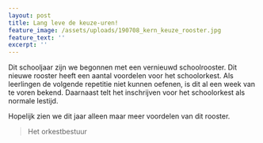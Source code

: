 ```yaml
---
layout: post
title: Lang leve de keuze-uren!
feature_image: /assets/uploads/190708_kern_keuze_rooster.jpg
feature_text: ''
excerpt: ''
---
```

Dit schooljaar zijn we begonnen met een vernieuwd schoolrooster. Dit nieuwe rooster heeft een aantal voordelen voor het schoolorkest. Als leerlingen de volgende repetitie niet kunnen oefenen, is dit al een week van te voren bekend. Daarnaast telt het inschrijven voor het schoolorkest als normale lestijd. 

Hopelijk zien we dit jaar alleen maar meer voordelen van dit rooster.

> Het orkestbestuur
